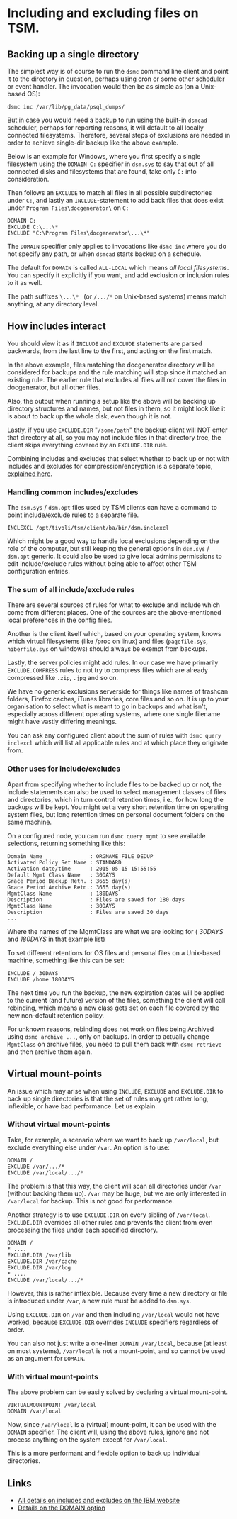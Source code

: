 Including and excluding files on TSM.
=====================================


## Backing up a single directory

The simplest way is of course to run the `dsmc` command line client
and point it to the directory in question, perhaps using cron
or some other scheduler or event handler. The invocation would
then be as simple as (on a Unix-based OS):

``` shell
dsmc inc /var/lib/pg_data/psql_dumps/
```

But in case you would need a backup to run using the built-in
`dsmcad` scheduler, perhaps for reporting reasons, it will default to
all locally connected filesystems. Therefore, several steps of exclusions
are needed in order to achieve single-dir backup like the above
example.

Below is an example for Windows, where you first specify a single filesystem 
using the `DOMAIN C:` specifier in `dsm.sys` to say that out of all connected 
disks and filesystems that are found, take only `C:` into consideration. 

Then follows an `EXCLUDE` to match all files in all possible
subdirectories under `C:`, and lastly an `INCLUDE`-statement to add back
files that does exist under `Program Files\docgenerator\` on `C:`

``` shell
DOMAIN C:
EXCLUDE C:\...\*
INCLUDE "C:\Program Files\docgenerator\...\*"
```

The `DOMAIN` specifier only applies to invocations like `dsmc inc` where 
you do not specify any path, or when `dsmcad` starts backup on a schedule.

The default for `DOMAIN` is called `ALL-LOCAL` which means _all local 
filesystems_. You can specify it explicitly if you want, and add exclusion 
or inclusion rules to it as well.

The path suffixes `\...\* ` (or `/.../*` on Unix-based systems) means match 
anything, 
at any directory level.

## How includes interact

You should view it as if `INCLUDE` and `EXCLUDE` statements are parsed
backwards, from the last line to the first, and acting on the first match.

In the above example, files matching the docgenerator directory
will be considered for backups and the rule matching will stop
since it matched an existing rule. The earlier rule that excludes
all files will not cover the files in docgenerator, but all other files.

Also, the output when running a setup like the above will be backing
up directory structures and names, but not files in them, so it might
look like it is about to back up the whole disk, even though it is not.

Lastly, if you use `EXCLUDE.DIR` "`/some/path`" the backup client will NOT
enter that directory at all, so you may not include files in that
directory tree, the client skips everything covered by an `EXCLUDE.DIR`
rule.

Combining includes and excludes that select whether to back up or not
with includes and excludes for compression/encryption is a separate
topic, [explained here](https://www.ibm.com/docs/en/storage-protect/8.1.20?topic=options-compression-encryption-backup-processing).

### Handling common includes/excludes

The `dsm.sys` / `dsm.opt` files used by TSM clients can have a command
to point include/exclude rules to a separate file.

``` shell
INCLEXCL /opt/tivoli/tsm/client/ba/bin/dsm.inclexcl
```

Which might be a good way to handle local exclusions depending on the
role of the computer, but still keeping the general options in `dsm.sys`
/ `dsm.opt` generic. It could also be used to give local admins
permissions to edit include/exclude rules without being able to affect
other TSM configuration entries.

### The sum of all include/exclude rules

There are several sources of rules for what to exclude and include
which come from different places. One of the sources are the
above-mentioned local preferences in the config files.

Another is the client itself which, based on your operating system,
knows which virtual filesystems (like /proc on linux) and files
(`pagefile.sys`, `hiberfile.sys` on windows) should always be exempt from
backups.

Lastly, the server policies might add rules. In our case we
have primarily `EXCLUDE.COMPRESS` rules to not try to compress files which
are already compressed like `.zip`, `.jpg` and so on.

We have no generic exclusions serverside for things like names of
trashcan folders, Firefox caches, iTunes libraries, core files and so
on. It is up to your organisation to select what is meant to go in
backups and what isn't, especially across different operating systems,
where one single filename might have vastly differing meanings.

You can ask any configured client about the sum of rules with
`dsmc query inclexcl` which will list all applicable rules and at
which place they originate from.

### Other uses for include/excludes

Apart from specifying whether to include files to be backed up or not, 
the include statements can also be used to select management classes of files and
directories, which in turn control retention times, i.e., for how long
the backups will be kept. You might set a very short 
retention time on operating system files, but long retention times on personal document folders on the same machine.

On a configured node, you can run `dsmc query mgmt` to see available
selections, returning something like this:

``` shell
Domain Name               : ORGNAME_FILE_DEDUP
Activated Policy Set Name : STANDARD
Activation date/time      : 2015-05-15 15:55:55
Default Mgmt Class Name   : 30DAYS
Grace Period Backup Retn. : 3655 day(s)
Grace Period Archive Retn.: 3655 day(s)
MgmtClass Name            : 180DAYS
Description               : Files are saved for 180 days
MgmtClass Name            : 30DAYS
Description               : Files are saved 30 days
...
```

Where the names of the MgmtClass are what we are looking for
( *30DAYS* and *180DAYS* in that example list)

To set different retentions for OS files and personal files on a Unix-based
machine, something like this can be set:

``` shell
INCLUDE / 30DAYS
INCLUDE /home 180DAYS
```

The next time you run the backup, the new expiration dates will be
applied to the current (and future) version of the files, something
the client will call rebinding, which means a new class gets set on
each file covered by the new non-default retention policy.

For unknown reasons, rebinding does not work on files being Archived
using `dsmc archive ...`, only on backups. In order to actually change
`MgmtClass` on archive files, you need to pull them back with `dsmc
retrieve` and then archive them again.

## Virtual mount-points

An issue which may arise when using `INCLUDE`, `EXCLUDE` and 
`EXCLUDE.DIR` to back up single directories is that the set of rules may get 
rather long, inflexible, or have bad performance. Let us explain.

### Without virtual mount-points
Take, for example, a scenario where we want to back up `/var/local`, but 
exclude everything else under `/var`. An option is to use:

``` shell
DOMAIN /
EXCLUDE /var/.../*
INCLUDE /var/local/.../*
```

The problem is that this way, the client will scan all directories under 
`/var` (without backing them up). `/var` may be huge, but we 
are only interested in `/var/local` for backup. This is not good for 
performance.

Another strategy is to use `EXCLUDE.DIR` on every sibling of `/var/local`. 
`EXCLUDE.DIR` overrides all other rules and prevents the client from even
processing the files under each specified directory.

``` shell
DOMAIN /
* ....
EXCLUDE.DIR /var/lib
EXCLUDE.DIR /var/cache
EXCLUDE.DIR /var/log
* ....
INCLUDE /var/local/.../*
```

However, this is rather inflexible. Because every time a new directory or 
file is introduced under `/var`, a new rule must be added to `dsm.sys`.

Using `EXCLUDE.DIR` on `/var` and then including `/var/local` would not have 
worked, because `EXCLUDE.DIR` overrides `INCLUDE` specifiers regardless of 
 order.

You can also not just write a one-liner `DOMAIN /var/local`, because (at least 
on most systems), `/var/local` is not a mount-point, and so cannot be used 
as an argument for `DOMAIN`.

### With virtual mount-points

The above problem can be easily solved by declaring a virtual mount-point.

```shell
VIRTUALMOUNTPOINT /var/local
DOMAIN /var/local
```

Now, since `/var/local` is a (virtual) mount-point, it can be used with 
the `DOMAIN` specifier. The client will, using the above rules, ignore 
and not process anything on the system except for `/var/local`.

This is a more performant and flexible option to back up individual directories.

## Links

* [All details on includes and excludes on the IBM website](https://www.ibm.com/docs/en/storage-protect/8.1.20?topic=reference-include-options)
* [Details on the DOMAIN option](https://www.ibm.com/docs/en/storage-protect/8.1.20?topic=reference-domain)
